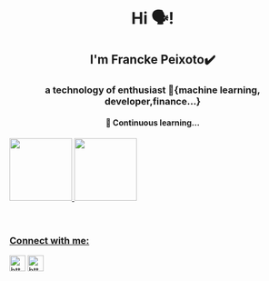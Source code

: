 <h1 align="center">Hi 🗣️!</h1>
<h2 align="center">I'm Francke Peixoto✔️</h2>
<h3 align="center">a technology  of enthusiast 🧩{machine learning, developer,finance...}</h3>
<h4 align="center">🎯 Continuous learning...</h4>

<div>
  <a href="https://github.com/Marcelofcdantas">
  <img height="110em" src="https://github-readme-stats.vercel.app/api?username=franckepeixoto&show_icons=true&theme=dark&include_all_commits=true&count_private=true"/>
  <img height="110em" src="https://github-readme-stats.vercel.app/api/top-langs/?username=franckepeixoto&layout=compact&langs_count=17&theme=dark"/>

    
    
    
</div>

  <div style="display: inline_block"><br>
<div style="display: inline_block"><br>

<h3 align="left">Connect with me:</h3>
<p align="left">
<a href="https://www.linkedin.com/in/franckepeixoto/" target="blank"><img align="center" src="https://raw.githubusercontent.com/rahuldkjain/github-profile-readme-generator/master/src/images/icons/Social/linked-in-alt.svg" alt="https://www.linkedin.com/in/franckepeixoto/" height="28" /></a>
<a href="https://www.kaggle.com/franckepeixoto" target="blank">
<img align="center" src="https://raw.githubusercontent.com/rahuldkjain/github-profile-readme-generator/master/src/images/icons/Social/kaggle.svg" alt="https://www.kaggle.com/franckepeixoto" height="28"   /></a>
</p>
</div>

